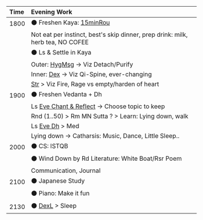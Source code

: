 | Time | Evening Work                                                              |
| :--- | :------------------------------------------------------------------------ |
| 1800 | :black_circle: Freshen Kaya: [15minRou](https://github.com/ThanhNguyen24590/Process/blob/main/Body/15minRou.md)|
|      | Not eat per instinct, best's skip dinner, prep drink: milk, herb tea, NO COFEE       |
|      | :black_circle: Ls & Settle in Kaya                                                   |
|      | Outer: [HygMsg](https://github.com/ThanhNguyen24590/Process/blob/main/Body/HygMsg.md) -> Viz Detach/Purify  |
|      | Inner: [Dex](https://github.com/ThanhNguyen24590/Process/blob/main/Body/Dex.md)  -> Viz Qi-Spine, ever-changing |
|      | [Str](https://github.com/ThanhNguyen24590/Process/blob/main/Body/Str.md) > Viz Fire, Rage vs empty/harden of heart |
| 1900 | :black_circle: Freshen Vedanta + Dh                                                      |
|      | Ls [Eve Chant & Reflect](https://www.dhammatalks.org/chant_index.html) -> Choose topic to keep |
|      | Rnd (1..50) > Rm MN Sutta ? > Learn: Lying down, walk                 |
|      | Ls [Eve Dh](https://www.dhammatalks.org/audio/evening/) > Med       |
|      | Lying down -> Catharsis: Music, Dance, Little Sleep..                  |
| 2000 | :black_circle: CS: ISTQB                                            |
|      | :black_circle: Wind Down by Rd Literature: White Boat/Rsr Poem                           |
|      | Communication, Journal                                                    |
| 2100 | :black_circle: Japanese Study                                                |
|      | :black_circle: Piano: Make it fun                                                        |
| 2130 | :black_circle: [DexL](https://github.com/ThanhNguyen24590/Process/blob/main/Body/DexL.md) > Sleep |




